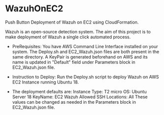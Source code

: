 # WazuhOnEC2
Push Button Deployment of Wazuh on EC2 using CloudFormation.

Wazuh is an open-source detection system. The aim of this project is to make deployment of Wazuh a single click automated process.

- PreRequisites:
You have AWS Command Line Interface installed on your system.
The Deploy.sh and EC2_Wazuh.json files are both present in the same directory.
A KeyPair is generated beforehand on AWS and its name is updated in "Default" field
under Parameters block in EC2_Wazuh.json file.

- Instruction to Deploy:
Run the Deploy.sh script to deploy Wazuh on AWS EC2 Instance running Ubuntu 18.

- The deployment defaults are:
Instance Type: T2 micro
OS: Ubuntu Server 18
KeyName: EC2 Wazuh
Allowed SSH Locations: All
These values can be changed as needed in the Parameters block in EC2_Wazuh.json
file.

